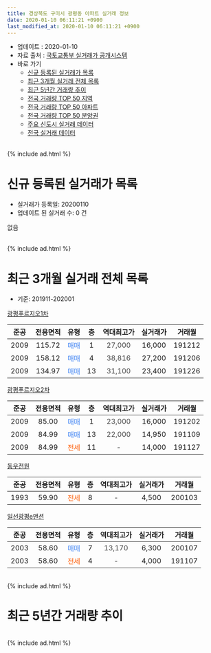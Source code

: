 ```yaml
---
title: 경상북도 구미시 광평동 아파트 실거래 정보
date: 2020-01-10 06:11:21 +0900
last_modified_at: 2020-01-10 06:11:21 +0900
---
```


* 업데이트 : 2020-01-10
* 자료 출처 : [국토교통부 실거래가 공개시스템](http://rt.molit.go.kr)
* 바로 가기
    * [신규 등록된 실거래가 목록](#신규-등록된-실거래가-목록)
    * [최근 3개월 실거래 전체 목록](#최근-3개월-실거래-전체-목록)
    * [최근 5년간 거래량 추이](#최근-5년간-거래량-추이)
    * [전국 거래량 TOP 50 지역](https://inasie.github.io/apt-trade-info/최근-3개월-전국에서-가장-거래가-많이-발생한-지역)
    * [전국 거래량 TOP 50 아파트](https://inasie.github.io/apt-trade-info/최근-3개월-전국에서-가장-거래가-많이-발생한-아파트)
    * [전국 거래량 TOP 50 분양권](https://inasie.github.io/apt-trade-info/최근-3개월-전국에서-가장-거래가-많이-발생한-분양권)
    * [주요 신도시 실거래 데이터](https://inasie.github.io/apt-trade-info/주요-신도시)
    * [전국 실거래 데이터](https://inasie.github.io/apt-trade-info/전국)
<br>
{% include ad.html %}
<br>

# 신규 등록된 실거래가 목록
* 실거래가 등록일: 20200110
* 업데이트 된 실거래 수: 0 건

없음

<br>
{% include ad.html %}
<br>

# 최근 3개월 실거래 전체 목록
* 기준: 201911-202001


[광평푸르지오1차](https://search.naver.com/search.naver?query=%EA%B2%BD%EC%83%81%EB%B6%81%EB%8F%84+%EA%B5%AC%EB%AF%B8%EC%8B%9C+%EA%B4%91%ED%8F%89%EB%8F%99+%EA%B4%91%ED%8F%89%ED%91%B8%EB%A5%B4%EC%A7%80%EC%98%A41%EC%B0%A8)

|준공|전용면적|유형|층|역대최고가|실거래가|거래월|
|:---:|:---:|:---:|:---:|:---:|:---:|:---:|
|2009|115.72|<span style="color:#4285f3">매매</span>|1|<span style="color:#444444">27,000</span>|16,000|191212|
|2009|158.12|<span style="color:#4285f3">매매</span>|4|<span style="color:#444444">38,816</span>|27,200|191206|
|2009|134.97|<span style="color:#4285f3">매매</span>|13|<span style="color:#444444">31,100</span>|23,400|191226|

[광평푸르지오2차](https://search.naver.com/search.naver?query=%EA%B2%BD%EC%83%81%EB%B6%81%EB%8F%84+%EA%B5%AC%EB%AF%B8%EC%8B%9C+%EA%B4%91%ED%8F%89%EB%8F%99+%EA%B4%91%ED%8F%89%ED%91%B8%EB%A5%B4%EC%A7%80%EC%98%A42%EC%B0%A8)

|준공|전용면적|유형|층|역대최고가|실거래가|거래월|
|:---:|:---:|:---:|:---:|:---:|:---:|:---:|
|2009|85.00|<span style="color:#4285f3">매매</span>|1|<span style="color:#444444">23,000</span>|16,000|191202|
|2009|84.99|<span style="color:#4285f3">매매</span>|13|<span style="color:#444444">22,000</span>|14,950|191109|
|2009|84.99|<span style="color:#ff5a00">전세</span>|11|<span style="color:#444444">-</span>|14,000|191127|

[동우전원](https://search.naver.com/search.naver?query=%EA%B2%BD%EC%83%81%EB%B6%81%EB%8F%84+%EA%B5%AC%EB%AF%B8%EC%8B%9C+%EA%B4%91%ED%8F%89%EB%8F%99+%EB%8F%99%EC%9A%B0%EC%A0%84%EC%9B%90)

|준공|전용면적|유형|층|역대최고가|실거래가|거래월|
|:---:|:---:|:---:|:---:|:---:|:---:|:---:|
|1993|59.90|<span style="color:#ff5a00">전세</span>|8|<span style="color:#444444">-</span>|4,500|200103|

[일선광평e맨션](https://search.naver.com/search.naver?query=%EA%B2%BD%EC%83%81%EB%B6%81%EB%8F%84+%EA%B5%AC%EB%AF%B8%EC%8B%9C+%EA%B4%91%ED%8F%89%EB%8F%99+%EC%9D%BC%EC%84%A0%EA%B4%91%ED%8F%89e%EB%A7%A8%EC%85%98)

|준공|전용면적|유형|층|역대최고가|실거래가|거래월|
|:---:|:---:|:---:|:---:|:---:|:---:|:---:|
|2003|58.60|<span style="color:#4285f3">매매</span>|7|<span style="color:#444444">13,170</span>|6,300|200107|
|2003|58.60|<span style="color:#ff5a00">전세</span>|4|<span style="color:#444444">-</span>|4,000|191107|


<br>
{% include ad.html %}
<br>

# 최근 5년간 거래량 추이


<div style="width:100%;">
    <canvas id="deal_progress" height="200"></canvas>
</div>

<script>
new Chart(document.getElementById("deal_progress"), {
    type: 'line',
    data: {
        labels: ['201501','201502','201503','201504','201505','201506','201507','201508','201509','201510','201511','201512','201601','201602','201603','201604','201605','201606','201607','201608','201609','201610','201611','201612','201701','201702','201703','201704','201705','201706','201707','201708','201709','201710','201711','201712','201801','201802','201803','201804','201805','201806','201807','201808','201809','201810','201811','201812','201901','201902','201903','201904','201905','201906','201907','201908','201909','201910','201911','201912','202001'],
        datasets: [{
            label: '매매',
            pointRadius: 1,
            data: [6, 4, 5, 13, 3, 8, 6, 4, 4, 6, 5, 4, 4, 4, 4, 3, 2, 3, 3, 1, 3, 1, 3, 3, 3, 4, 3, 1, 4, 6, 4, 6, 3, 3, 5, 4, 6, 3, 7, 5, 2, 2, 1, 0, 4, 1, 1, 3, 2, 2, 2, 1, 5, 5, 1, 2, 3, 5, 1, 4, 1],
            borderColor: "rgba(255, 201, 14, 1)",
            backgroundColor: "rgba(255, 201, 14, 0.5)",
            fill: false,
            lineTension: 0
        },{
            label: '전월세',
            pointRadius: 1,
            data: [5, 4, 6, 8, 6, 4, 5, 3, 3, 3, 0, 2, 5, 3, 2, 1, 1, 0, 0, 3, 5, 1, 3, 3, 2, 3, 5, 2, 2, 8, 2, 5, 7, 2, 6, 4, 6, 1, 5, 3, 4, 3, 2, 3, 3, 6, 4, 3, 5, 4, 0, 3, 2, 0, 1, 5, 2, 3, 2, 0, 1],
            borderColor: "rgba(0, 141, 185, 1)",
            backgroundColor: "rgba(0, 141, 185, 0.5)",
            fill: false,
            lineTension: 0
        }
        ]
    },
    options: {
        responsive: true,
        title: {
            display: false
        },
        tooltips: {
            mode: 'index',
            intersect: false
        },
        hover: {
            mode: 'nearest',
            intersect: true
        },
        scales: {
            xAxes: [{
                display: true,
                scaleLabel: {
                    display: true,
                    labelString: '년/월'
                }
            }],
            yAxes: [{
                display: true,
                ticks: {
                    suggestedMin: 0,
                },
                scaleLabel: {
                    display: true,
                    labelString: '실거래 수'
                }
            }]
        }
    }
});

</script>


<br>
{% include ad.html %}
<br>

